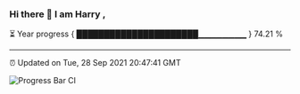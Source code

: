 ### Hi there 👋 I am Harry , 

⏳ Year progress { ██████████████████████▁▁▁▁▁▁▁▁ } 74.21 %

---

⏰ Updated on Tue, 28 Sep 2021 20:47:41 GMT

![Progress Bar CI](https://github.com/duykhang68/duykhang68/workflows/Progress%20Bar%20CI/badge.svg)
